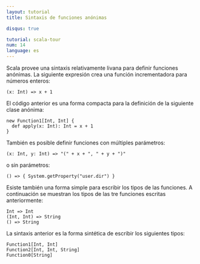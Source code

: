 ```yaml
---
layout: tutorial
title: Sintaxis de funciones anónimas

disqus: true

tutorial: scala-tour
num: 14
language: es
---
```


Scala provee una sintaxis relativamente livana para definir funciones anónimas. La siguiente expresión crea una función incrementadora para números enteros:

    (x: Int) => x + 1

El código anterior es una forma compacta para la definición de la siguiente clase anónima:

    new Function1[Int, Int] {
      def apply(x: Int): Int = x + 1
    }

También es posible definir funciones con múltiples parámetros:

    (x: Int, y: Int) => "(" + x + ", " + y + ")"

o sin parámetros: 

    () => { System.getProperty("user.dir") }

Esiste también una forma simple para escribir los tipos de las funciones. A continuación se muestran los tipos de las tre funciones escritas anteriormente:

    Int => Int
    (Int, Int) => String
    () => String

La sintaxis anterior es la forma sintética de escribir los siguientes tipos:

    Function1[Int, Int]
    Function2[Int, Int, String]
    Function0[String]
